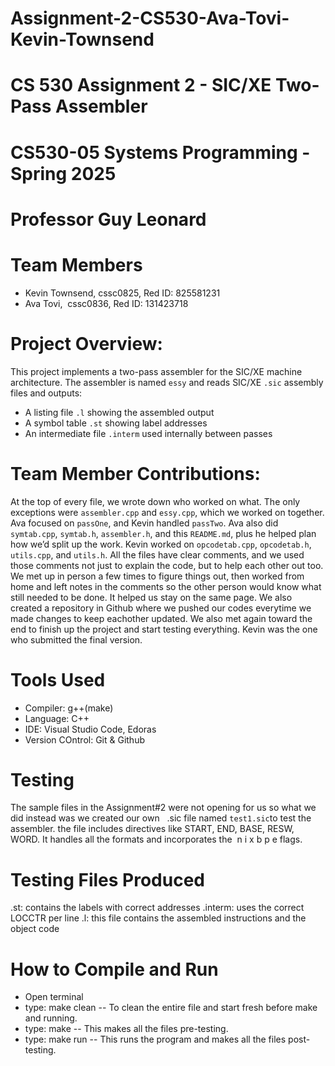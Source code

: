 # Assignment-2-CS530-Ava-Tovi-Kevin-Townsend
# CS 530 Assignment 2 - SIC/XE Two-Pass Assembler
# CS530-05 Systems Programming - Spring 2025
# Professor Guy Leonard

# Team Members
- Kevin Townsend, cssc0825, Red ID: 825581231
- Ava Tovi,  cssc0836, Red ID: 131423718

# Project Overview:
This project implements a two-pass assembler for the SIC/XE machine architecture. The assembler is named `essy` and reads SIC/XE `.sic` assembly files and outputs:
- A listing file `.l` showing the assembled output
- A symbol table `.st` showing label addresses
- An intermediate file `.interm` used internally between passes

# Team Member Contributions:
At the top of every file, we wrote down who worked on what. The only exceptions were `assembler.cpp` and `essy.cpp`, which we worked on together. Ava focused on `passOne`, and Kevin handled `passTwo`. Ava also did `symtab.cpp`, `symtab.h`, `assembler.h`, and this `README.md`, plus he helped plan how we’d split up the work. Kevin worked on `opcodetab.cpp`, `opcodetab.h`, `utils.cpp`, and `utils.h`. All the files have clear comments, and we used those comments not just to explain the code, but to help each other out too. We met up in person a few times to figure things out, then worked from home and left notes in the comments so the other person would know what still needed to be done. It helped us stay on the same page. We also created a repository in Github where we pushed our codes everytime we made changes to keep eachother updated. We also met again toward the end to finish up the project and start testing everything. Kevin was the one who submitted the final version.

# Tools Used
- Compiler: g++(make)
- Language: C++
- IDE: Visual Studio Code, Edoras
- Version COntrol: Git & Github

# Testing
The sample files in the Assignment#2 were not opening for us so what we did instead was we created our own  
.sic file named `test1.sic`to test the assembler. the file includes directives like START, END, BASE, RESW, WORD. It handles all the formats and incorporates the  n i x b p e flags.

# Testing Files Produced
.st: contains the labels with correct addresses
.interm: uses the correct LOCCTR per line
.l: this file contains the assembled instructions and the object code

# How to Compile and Run
- Open terminal
- type: make clean -- To clean the entire file and start fresh before make and running.
- type: make -- This makes all the files pre-testing.
- type: make run -- This runs the program and makes all the files post-testing.